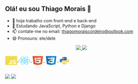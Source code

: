 ## Olá! eu sou Thiago Morais 👋

- 🔭 hoje trabalho com front-end e back-end
- 🌱 Estudando JavaScript, Python e Django
- 📫 contate-me no email: thiagomoraiscordeiro@outlook.com
- 😄 Pronouns: ele/dele

<div align="center">
  <a href="https://github.com/ThiagoMoraisAluno">
  <img height="165em" src="https://github-readme-stats.vercel.app/api?username=ThiagoMoraisAluno&show_icons=true&theme=dracula&include_all_commits=true&count_private=true"/>
  <img height="165em" src="https://github-readme-stats.vercel.app/api/top-langs/?username=ThiagoMoraisAluno&layout=compact&langs_count=7&theme=dracula"/>
</div>
  
  <div style="display: inline_block"><br>
  <img align="center" alt="TH-Js" height="30" width="40" src="https://raw.githubusercontent.com/devicons/devicon/master/icons/javascript/javascript-plain.svg">
  <img align="center" alt="TH-React" height="30" width="40" src="https://raw.githubusercontent.com/devicons/devicon/master/icons/react/react-original.svg">
  <img align="center" alt="TH-HTML" height="30" width="40" src="https://raw.githubusercontent.com/devicons/devicon/master/icons/html5/html5-original.svg">
  <img align="center" alt="TH-CSS" height="30" width="40" src="https://raw.githubusercontent.com/devicons/devicon/master/icons/css3/css3-original.svg">
  <img align="center" alt="TH-Python" height="30" width="40" src="https://raw.githubusercontent.com/devicons/devicon/master/icons/python/python-original.svg">
</div>
  
##
  
  <div>
    
  
  <a href = "mailto:t.cordeiro@escolar.ifrn.edu.br"><img src="https://img.shields.io/badge/-Gmail-%23333?style=for-the-badge&logo=gmail&logoColor=white" target="_blank"></a>
  <a href="https://www.linkedin.com/in/thiago-morais-cordeiro-978484218/" target="_blank"><img src="https://img.shields.io/badge/-LinkedIn-%230077B5?style=for-the-badge&logo=linkedin&logoColor=white" target="_blank"></a> 
  </div>
